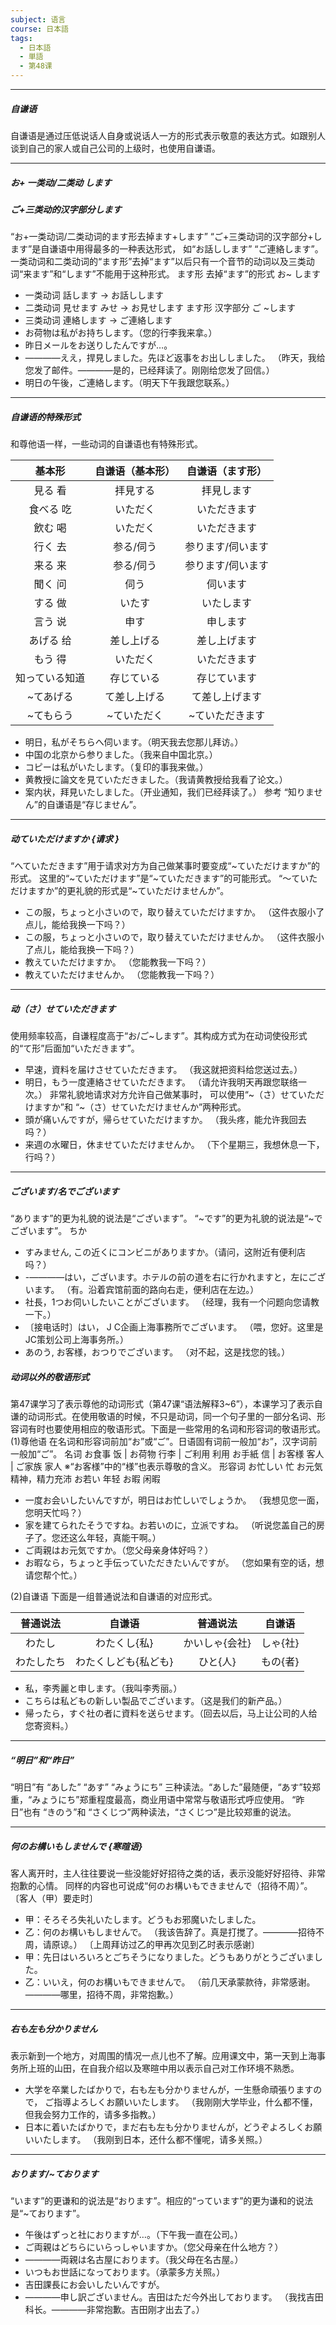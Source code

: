 ```yaml
---
subject: 语言
course: 日本語
tags:
  - 日本語
  - 単語
  - 第48课
---
```



---

##### 自谦语 
自谦语是通过压低说话人自身或说话人一方的形式表示敬意的表达方式。如跟别人谈到自己的家人或自己公司的上级时，也使用自谦语。

---


##### お+ 一类动/二类动 します 
##### ご+三类动的汉字部分します 
“お+一类动词/二类动词的ます形去掉ます+します”
“ご+三类动词的汉字部分+します”是自谦语中用得最多的一种表达形式，
如“お話しします”
“ご連絡します”。
一类动词和二类动词的“ます形”去掉“ます”以后只有一个音节的动词以及三类动词“来ます”和“します”不能用于这种形式。 
ます形 去掉“ます”的形式 お~ します 
- 一类动词 話します  → お話しします 
- 二类动词 見せます みせ → お見せします 
ます形 汉字部分 ご ~します 
- 三类动词 連絡します  → ご連絡します  
- お荷物は私がお持ちします。（您的行李我来拿。） 
- 昨日メールをお送りしたんですが…。 
- ————ええ，捍見しました。先ほど返事をお出ししました。 
（昨天，我给您发了邮件。————是的，已经拜读了。刚刚给您发了回信。） 
- 明日の午後，ご連絡します。（明天下午我跟您联系。） 

---


##### 自谦语的特殊形式 
和尊他语一样，一些动词的自谦语也有特殊形式。

|基本形 |自谦语（基本形）| 自谦语（ます形）| 
|:---:|:---:|:---:|
|見る 看| 拝見する |拝見します| 
|食べる 吃 | いただく |いただきます| 
|飲む 喝|  いただく |いただきます|
|行く 去| 参る/伺う| 参ります/伺います| 
|来る 来|  参る/伺う| 参ります/伺います|
|聞く 问|  伺う |伺います| 
|する 做| いたす| いたします| 
|言う 说 | 申す| 申します| 
|あげる 给| 差し上げる | 差し上げます| 
|もう 得 | いただく |いただきます| 
|知っている知道|  存じている| 存じています| 
|~てあげる |  て差し上げる| て差し上げます| 
|~てもらう | ~ていただく |~ていただきます|

- 明日，私がそちらへ伺います。（明天我去您那儿拜访。）  
- 中国の北京から参りました。（我来自中国北京。） 
- コピーは私がいたします。（复印的事我来做。） 
- 黄教授に論文を見ていただきました。（我请黄教授给我看了论文。） 
- 案内状，拜見いたしました。（开业通知，我们已经拜读了。） 
参考 “知りません”的自谦语是“存じません”。 

---

##### 动ていただけますか {请求 } 
“へていただきます”用于请求对方为自己做某事时要变成“~ていただけますか”的形式。
这里的“~ていただけます”是“~ていただきます”的可能形式。
“〜ていただけますか”的更礼貌的形式是“~ていただけませんか”。  
- この服，ちょっと小さいので，取り替えていただけますか。 （这件衣服小了点儿，能给我换一下吗？） 
- この服，ちょっと小さいので，取り替えていただけませんか。 （这件衣服小了点儿，能给我换一下吗？） 
- 教えていただけますか。 （您能教我一下吗？） 
- 教えていただけませんか。 （您能教我一下吗？）


---


##### 动（さ）せていただきます 
使用频率较高，自谦程度高于“お/ご~します”。其构成方式为在动词使役形式的“て形”后面加“いただきます”。 
- 早速，資料を届けさせていただきます。 （我这就把资料给您送过去。）  
- 明日，もう一度連絡させていただきます。 （请允许我明天再跟您联络一次。） 
非常礼貌地请求对方允许自己做某事时，
可以使用“~（さ）せていただけますか”和
“~（さ）せていただけませんか”两种形式。  
- 頭が痛いんですが，帰らせていただけますか。 （我头疼，能允许我回去吗？）  
- 来週の水曜日，休ませていただけませんか。 （下个星期三，我想休息一下，行吗？） 

---


##### ございます/名でございます 
“あります”的更为礼貌的说法是“ございます”。 “~です”的更为礼貌的说法是“~でございます”。 
ちか 
- すみません, この近くにコンビニがありますか。（请问，这附近有便利店吗？） 
- -————はい，ございます。ホテルの前の道を右に行かれますと，左にございます。 （有。沿着宾馆前面的路向右走，便利店在左边。） 
- 社長，1つお伺いしたいことがございます。 （经理，我有一个问题向您请教一下。） 
- 〔接电话时〕はい， J C企画上海事務所でございます。 （喂，您好。这里是JC策划公司上海事务所。） 
- あのう, お客様，おつりでございます。 （对不起，这是找您的钱。）


##### 动词以外的敬语形式 
第47课学习了表示尊他的动词形式（第47课“语法解释3~6”），本课学习了表示自谦的动词形式。在使用敬语的时候，不只是动词，同一个句子里的一部分名词、形容词有时也要使用相应的敬语形式。下面是一些常用的名词和形容词的敬语形式。 
(1)尊他语 
在名词和形容词前加“お”或“ご”。日语固有词前一般加“お”，汉字词前一般加“ご”。 
名词 
お食事 饭 | お荷物 行李 | ご利用 利用 
お手紙 信 | お客様 客人 | ご家族 家人 
※“お客様”中的“様”也表示尊敬的含义。 
形容词 
お忙しい 忙 お元気 精神，精力充沛 
お若い 年轻 お暇 闲暇 
- 一度お会いしたいんですが，明日はお忙しいでしょうか。 （我想见您一面，您明天忙吗？） 
- 家を建てられたそうですね。お若いのに，立派ですね。 （听说您盖自己的房子了。您还这么年轻，真能干啊。） 
- ご両親はお元気ですか。（您父母亲身体好吗？）  
- お暇なら，ちょっと手伝っていただきたいんですが。 （您如果有空的话，想请您帮个忙。） 



(2)自谦语 
下面是一组普通说法和自谦语的对应形式。 

|普通说法 |自谦语| 普通说法| 自谦语| 
|:---:|:---:|:---:|:---:|
|わたし| わたくし{私}| かいしゃ{会社} |しゃ{社}| 
|わたしたち| わたくしども{私ども}| ひと{人} |もの{者} |
- 私，李秀麗と申します。（我叫李秀丽。） 
- こちらは私どもの新しい製品でございます。（这是我们的新产品。） 
- 帰ったら，すぐ社の者に資料を送らせます。（回去以后，马上让公司的人给您寄资料。） 


---


##### “明日”和“昨日” 
“明日”有
“あした”
“あす”
“みょうにち”
三种读法。“あした”最随便，“あす”较郑重，“みょうにち”郑重程度最高，商业用语中常常与敬语形式呼应使用。 
“昨日”也有
“きのう”和
“さくじつ”两种读法，“さくじつ”是比较郑重的说法。


---


##### 何のお構いもしませんで {寒暄语} 
客人离开时，主人往往要说一些没能好好招待之类的话，表示没能好好招待、非常抱歉的心情。 
同样的内容也可说成“何のお構いもできませんで（招待不周）”。 
〔客人（甲）要走时〕 
- 甲：そろそろ失礼いたします。どうもお邪魔いたしました。 
- 乙：何のお構いもしませんで。 
（我该告辞了。真是打搅了。————招待不周，请原谅。） 
〔上周拜访过乙的甲再次见到乙时表示感谢〕 
- 甲：先日はいろいろとごちそうになりました。どうもありがとうございました。 
- 乙：いいえ，何のお構いもできませんで。 
（前几天承蒙款待，非常感谢。————哪里，招待不周，非常抱歉。） 


---


##### 右も左も分かりません 
表示新到一个地方，对周围的情况一点儿也不了解。应用课文中，第一天到上海事务所上班的山田，在自我介绍以及寒暄中用以表示自己对工作环境不熟悉。 
- 大学を卒業したばかりで，右も左も分かりませんが，一生懸命頑張りますので， ご指導よろしくお願いいたします。 
（我刚刚大学毕业，什么都不懂，但我会努力工作的，请多多指教。） 
- 日本に着いたばかりで，まだ右も左も分かりませんが，どうぞよろしくお願いいたします。 （我刚到日本，还什么都不懂呢，请多关照。）


---


##### おります/~ております 
“います”的更谦和的说法是“おります”。相应的“っています”的更为谦和的说法是“~ております”。 
- 午後はずっと社におりますが…。（下午我一直在公司。） 
- ご両親はどちらにいらっしゃいますか。（您父母亲在什么地方？）  
- ————両親は名古屋におります。（我父母在名古屋。）  
- いつもお世話になっております。（承蒙多方关照。） 
- 吉田課長にお会いしたいんですが。 
- ————申し訳ございません。吉田はただ今外出しております。 
（我找吉田科长。————非常抱歉。吉田刚才出去了。）